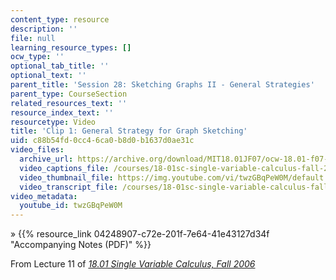 ```yaml
---
content_type: resource
description: ''
file: null
learning_resource_types: []
ocw_type: ''
optional_tab_title: ''
optional_text: ''
parent_title: 'Session 28: Sketching Graphs II - General Strategies'
parent_type: CourseSection
related_resources_text: ''
resource_index_text: ''
resourcetype: Video
title: 'Clip 1: General Strategy for Graph Sketching'
uid: c88b54fd-0cc4-6ca0-b8d0-b1637d0ae31c
video_files:
  archive_url: https://archive.org/download/MIT18.01JF07/ocw-18.01-f07-lec11_300k.mp4
  video_captions_file: /courses/18-01sc-single-variable-calculus-fall-2010/b27957fdf0e45de6a8b148257f6ee6bd_twzGBqPeW0M.vtt
  video_thumbnail_file: https://img.youtube.com/vi/twzGBqPeW0M/default.jpg
  video_transcript_file: /courses/18-01sc-single-variable-calculus-fall-2010/6a6263385436dca6b5833ac85ceb8f23_twzGBqPeW0M.pdf
video_metadata:
  youtube_id: twzGBqPeW0M
---
```


» {{% resource_link 04248907-c72e-201f-7e64-41e43127d34f "Accompanying Notes (PDF)" %}}

From Lecture 11 of [_18.01 Single Variable Calculus, Fall 2006_](/courses/18-01-single-variable-calculus-fall-2006/video_galleries/video-lectures)